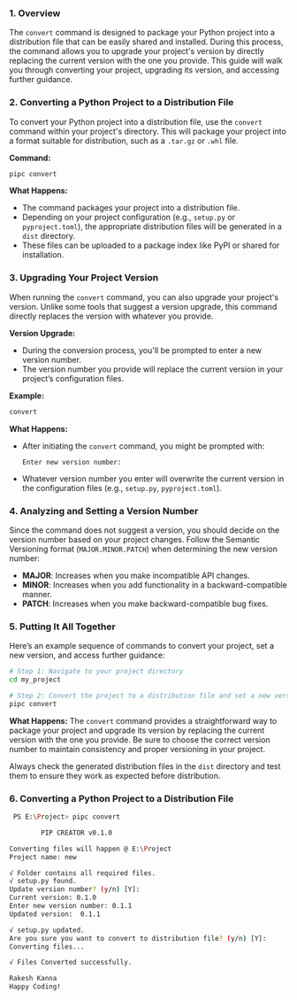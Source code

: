 ### 1. **Overview**
The `convert` command is designed to package your Python project into a distribution file that can be easily shared and installed. During this process, the command allows you to upgrade your project's version by directly replacing the current version with the one you provide. This guide will walk you through converting your project, upgrading its version, and accessing further guidance.

### 2. **Converting a Python Project to a Distribution File**
To convert your Python project into a distribution file, use the `convert` command within your project's directory. This will package your project into a format suitable for distribution, such as a `.tar.gz` or `.whl` file.

**Command:**
```bash
pipc convert
```

**What Happens:**
- The command packages your project into a distribution file.
- Depending on your project configuration (e.g., `setup.py` or `pyproject.toml`), the appropriate distribution files will be generated in a `dist` directory.
- These files can be uploaded to a package index like PyPI or shared for installation.

### 3. **Upgrading Your Project Version**
When running the `convert` command, you can also upgrade your project's version. Unlike some tools that suggest a version upgrade, this command directly replaces the version with whatever you provide.

**Version Upgrade:**
- During the conversion process, you'll be prompted to enter a new version number.
- The version number you provide will replace the current version in your project’s configuration files.

**Example:**
```bash
convert
```

**What Happens:**
- After initiating the `convert` command, you might be prompted with:
  ```
  Enter new version number: 
  ```
- Whatever version number you enter will overwrite the current version in the configuration files (e.g., `setup.py`, `pyproject.toml`).

### 4. **Analyzing and Setting a Version Number**
Since the command does not suggest a version, you should decide on the version number based on your project changes. Follow the Semantic Versioning format (`MAJOR.MINOR.PATCH`) when determining the new version number:
- **MAJOR**: Increases when you make incompatible API changes.
- **MINOR**: Increases when you add functionality in a backward-compatible manner.
- **PATCH**: Increases when you make backward-compatible bug fixes.

### 5. **Putting It All Together**
Here’s an example sequence of commands to convert your project, set a new version, and access further guidance:

```bash
# Step 1: Navigate to your project directory
cd my_project

# Step 2: Convert the project to a distribution file and set a new version
pipc convert
```

**What Happens:**
The `convert` command provides a straightforward way to package your project and upgrade its version by replacing the current version with the one you provide. Be sure to choose the correct version number to maintain consistency and proper versioning in your project.

Always check the generated distribution files in the `dist` directory and test them to ensure they work as expected before distribution.

### 6. **Converting a Python Project to a Distribution File**

```bash
 PS E:\Project> pipc convert

        PIP CREATOR v0.1.0

Converting files will happen @ E:\Project
Project name: new

√ Folder contains all required files.
√ setup.py found.
Update version number? (y/n) [Y]:  
Current version: 0.1.0    
Enter new version number: 0.1.1
Updated version:  0.1.1

√ setup.py updated.
Are you sure you want to convert to distribution file? (y/n) [Y]: 
Converting files...

√ Files Converted successfully.

Rakesh Kanna 
Happy Coding!
```